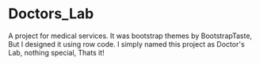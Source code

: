 # Doctors_Lab
A project for medical services. It was bootstrap themes by BootstrapTaste, But I designed it using row code. I simply named this project as Doctor's Lab, nothing special, Thats it!
